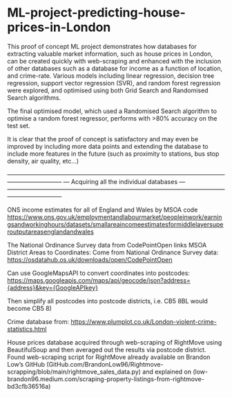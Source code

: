 # ML-project-predicting-house-prices-in-London

This proof of concept ML project demonstrates how databases for extracting valuable market information, such as house prices in London, can be created quickly with web-scraping and enhanced with the inclusion of other databases such as a database for income as a function of location, and crime-rate. Various models including linear regression, decision tree regression, support vector regression (SVR), and random forest regression were explored, and optimised using both Grid Search and Randomised Search algorithms.  

The final optimised model, which used a Randomised Search algorithm to optimise a random forest regressor, performs with >80% accuracy on the test set.

It is clear that the proof of concept is satisfactory and may even be improved by including more data points and extending the database to include more features in the future (such as proximity to stations, bus stop density, air quality, etc…)

—————————————————————————————————————————————
— Acquiring all the individual databases — 
—————————————————————————————————————————————

ONS income estimates for all of England and Wales by MSOA code
https://www.ons.gov.uk/employmentandlabourmarket/peopleinwork/earningsandworkinghours/datasets/smallareaincomeestimatesformiddlelayersuperoutputareasenglandandwales

The National Ordinance Survey data from CodePointOpen links MSOA District Areas to Coordinates:
Come from National Ordinance Survey data: https://osdatahub.os.uk/downloads/open/CodePointOpen

Can use GoogleMapsAPI to convert coordinates into postcodes:
https://maps.googleapis.com/maps/api/geocode/json?address={address}&key={GoogleAPIkey}

Then simplify all postcodes into postcode districts, i.e. CB5 8BL would become CB5 8)

Crime database from: https://www.plumplot.co.uk/London-violent-crime-statistics.html

House prices database acquired through web-scraping of RightMove using BeautifulSoup and then averaged out the results via postcode district. Found web-scraping script for RightMove already available on Brandon Low’s GitHub (GitHub.com/BrandonLow96/Rightmove-scrapping/blob/main/rightmove_sales_data.py) and explained on (low-brandon96.medium.com/scraping-property-listings-from-rightmove-bd3cfb36516a)
